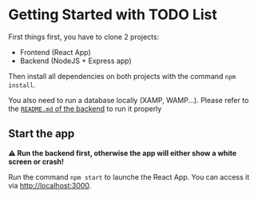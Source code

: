 # Getting Started with TODO List

First things first, you have to clone 2 projects:
- Frontend (React App)
- Backend (NodeJS + Express app)

Then install all dependencies on both projects with the command `npm install`.

You also need to run a database locally (XAMP, WAMP...). Please refer to the [`README.md` of the backend](https://github.com/MisterGoodDeal/todo-list-esgi-server) to run it properly

## Start the app

**⚠️ Run the backend first, otherwise the app will either show a white screen or crash!**

Run the command `npm start` to launche the React App. You can access it via [http://localhost:3000](http://localhost:3000).

